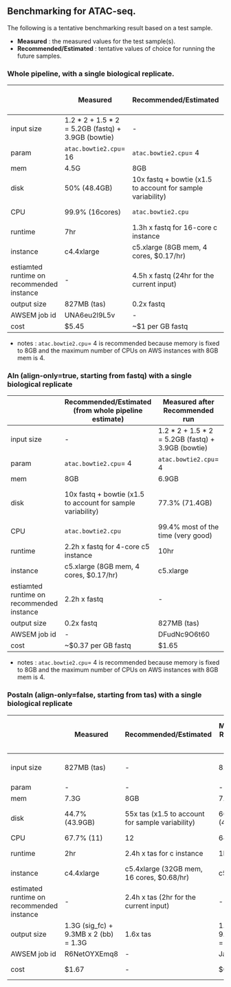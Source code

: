 ## Benchmarking for ATAC-seq.

The following is a tentative benchmarking result based on a test sample.
* **Measured** : the measured values for the test sample(s).
* **Recommended/Estimated** : tentative values of choice for running the future samples.

### Whole pipeline, with a single biological replicate.

|   | **Measured** | **Recommended/Estimated** | **Measured after Recommended run** | **Recommended/Estimated (adjusted)** |
| - | -------- | --------- | -------- | --------- |
| input size | 1.2 * 2 + 1.5 * 2 = 5.2GB (fastq) + 3.9GB (bowtie) | - | 1.2 * 2 + 1.5 * 2 = 5.2GB (fastq) + 3.9GB (bowtie) | - |
| param | `atac.bowtie2.cpu`= 16 | `atac.bowtie2.cpu`= 4 | `atac.bowtie2.cpu`= 4 | `atac.bowtie2.cpu`= 4 |
| mem | 4.5G | 8GB | 6.9GB | 8GB |
| disk | 50% (48.4GB) | 10x fastq + bowtie (x1.5 to account for sample variability) | 77.3% (71.4GB) | 10x fastq + bowtie (x1.5 to account for sample variability) |
| CPU | 99.9% (16cores) | `atac.bowtie2.cpu` | 99.4% most of the time (very good) | `atac.bowtie2.cpu` |
| runtime | 7hr | 1.3h x fastq for 16-core c instance | 11.5hr | 2.2h x fastq for 4-core c5 instance |
| instance | c4.4xlarge | c5.xlarge (8GB mem, 4 cores, $0.17/hr) | c5.xlarge | c5.xlarge |
| estiamted runtime on recommended instance | - | 4.5h x fastq (24hr for the current input) | - | 2.2h x fastq |
| output size | 827MB (tas) | 0.2x fastq | 827MB (tas) | 0.2x fastq |
| AWSEM job id | UNA6eu2l9L5v | - | 8kL7te9yMcEd | - |
| cost | $5.45 | ~$1 per GB fastq | $1.92 | ~$0.37 per GB fastq |

* notes : `atac.bowtie2.cpu`= 4 is recommended because memory is fixed to 8GB and the maximum number of CPUs on AWS instances with 8GB mem is 4.


### Aln (align-only=true, starting from fastq) with a single biological replicate

|   | **Recommended/Estimated (from whole pipeline estimate)** | **Measured after Recommended run** | **Recommended/Estimated (adjusted)** | **Measured after Recommended run** | **Measured after Recommended run** | **Recommended/Estimated (adjusted)** |
| - | --------- | -------- | --------- | --------- | --------- | --------- |
| input size | - | 1.2 * 2 + 1.5 * 2 = 5.2GB (fastq) + 3.9GB (bowtie) | - | 1.2 * 2 = 2.4G (fastq) + 3.9G (bowtie) | 1.5 * 2 = 3G (fastq) + 3.9GB (bowtie) | - |
| param | `atac.bowtie2.cpu`= 4 | `atac.bowtie2.cpu`= 4 | `atac.bowtie2.cpu`= 4 | `atac.bowtie2.cpu`= 4 | `atac.bowtie2.cpu`= 4 | `atac.bowtie2.cpu`= 4 |
| mem | 8GB | 6.9GB | 8GB | 4.3GB | 4.9G | 6G + 2Gx (nTechRep-1) |
| disk | 10x fastq + bowtie (x1.5 to account for sample variability) | 77.3% (71.4GB) | 10x fastq + 5x bowtie (x1.5 to account for sample variability) | 57.2% (24.1G) | 52.4% (27.3G) | 10x fastq + 2.5x bowtie x nTechRep (x1.5 to account for sample variability) |
| CPU | `atac.bowtie2.cpu` | 99.4% most of the time (very good) | `atac.bowtie2.cpu` | 99.2% most of the time (very good) | 99% most of the time (very good) | `atac.bowtie2.cpu` |
| runtime | 2.2h x fastq for 4-core c5 instance | 10hr | 1.9h x fastq for 4-core c5 instance | 4.75hr | 5.4hr | 1.9h x fastq for 4-core c5 instance |
| instance | c5.xlarge (8GB mem, 4 cores, $0.17/hr) | c5.xlarge | c5.xlarge | c5.xlarge | c5.xlarge | c5.xlarge | c5.xlarge for 1~2 TechReps, m5a.xlarge(16G mem, 4 cores, $0.172/hr) |
| estiamted runtime on recommended instance | 2.2h x fastq | - | 1.9h x fastq | - | - | 1.9h x fastq |
| output size | 0.2x fastq | 827MB (tas) | 0.2x fastq | 399MB (tas) | 430MB (tas) | 0.2x fastq |
| AWSEM job id | - | DFudNc9O6t60 | - | 61DTYRnMBvJG | vECdwK6RspY1 | - |
| cost | ~$0.37 per GB fastq | $1.65 | ~$0.32 per GB fastq | $0.79 | $0.9 | ~$0.32 per GB fastq |

* notes : `atac.bowtie2.cpu`= 4 is recommended because memory is fixed to 8GB and the maximum number of CPUs on AWS instances with 8GB mem is 4.


### Postaln (align-only=false, starting from tas) with a single biological replicate


|   | **Measured** | **Recommended/Estimated** | **Measured after Recommended run** | **Recommended/Estimated (adjusted)** | **Measured after Recommende run** | **Recommended/Estimated (adjusted)** |
| - | -------- | --------- | -------- | --------- | --------- | --------- |
| input size | 827MB (tas) | - | 827MB (tas) | - | 430MB + 399MB = 829MB (tas) | - |
| param | - | - | - | - | - | - |
| mem | 7.3G | 8GB | 7.1GB | 8GB | 12.4G | 8G + 4Gx (nRep-1) |
| disk | 44.7% (43.9GB) | 55x tas (x1.5 to account for sample variability) | 66.7% (43.9GB) | 55x tas (x1.5 to account for sample variability) | 91.5% (60G) | 55x tas + 16x (nRep-1)  (x1.5 for sample variability) |
| CPU | 67.7% (11) | 12 | 64% (11) | 12 | 98.7% (16) | 12 + 4x (nRep-1) |
| runtime | 2hr | 2.4h x tas for c instance | 1hr 20min | 1.6h x tas for c5 instance | 1hr 45min | 1.6hx tas + 0.4x (nRep-1) for c5 instance |
| instance | c4.4xlarge | c5.4xlarge (32GB mem, 16 cores, $0.68/hr) | c5.4xlarge | c5.4xlarge | c5.4xlarge | c5.4xlarge |
| estimated runtime on recommended instance | - | 2.4h x tas (2hr for the current input) | - | 1.6h x tas | - | 1.6hx tas + 0.4x (nRep-1) |
| output size | 1.3G (sig_fc) + 9.3MB x 2 (bb) = 1.3G | 1.6x tas | 1.3G (sig_fc) + 9.3MB x 2 (bb) = 1.3G | 1.6x tas | 1.3G (sig_fc) + 9.3MB x 2 (bb) = 1.3G | 1.6x tas |
| AWSEM job id | R6NetOYXEmq8 | - | JayG50nKBqXT | - | cINxqwUSnLz8 | - |
| cost | $1.67 | - | $0.9 | ~$1 per GB tas | $1.2 | ~$1 per GB tas + $0.3x (nRep-1) |

